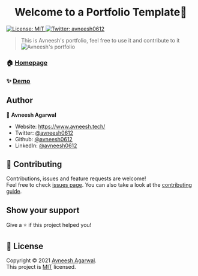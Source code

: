 <h1 align="center">Welcome to a Portfolio Template👋</h1>
<p>
  <a href="https://github.com/avneesh0612/portfolio/blob/main/LICENSE" target="_blank">
    <img alt="License: MIT" src="https://img.shields.io/badge/License-MIT-yellow.svg" />
  </a>
  <a href="https://twitter.com/avneesh0612" target="_blank">
    <img alt="Twitter: avneesh0612" src="https://img.shields.io/twitter/follow/avneesh0612.svg?style=social" />
  </a>
</p>

> This is Avneesh's portfolio, feel free to use it and contribute to it
> ![Avneesh's portfolio](https://user-images.githubusercontent.com/76690419/208230094-77705d55-5099-4539-8ff9-97b7ae041013.png)

### 🏠 [Homepage](https://www.avneesh.tech/)

### ✨ [Demo](https://www.avneesh.tech/)

## Author

👤 **Avneesh Agarwal**

-   Website: https://www.avneesh.tech/
-   Twitter: [@avneesh0612](https://twitter.com/avneesh0612)
-   Github: [@avneesh0612](https://github.com/avneesh0612)
-   LinkedIn: [@avneesh0612](https://linkedin.com/in/avneesh0612)

## 🤝 Contributing

Contributions, issues and feature requests are welcome!<br />Feel free to check [issues page](https://github.com/avneesh0612/portfolio/issues). You can also take a look at the [contributing guide](https://github.com/avneesh0612/portfolio/blob/main/CONTRIBUTING.md).

## Show your support

Give a ⭐️ if this project helped you!

## 📝 License

Copyright © 2021 [Avneesh Agarwal](https://github.com/avneesh0612).<br />
This project is [MIT](https://github.com/avneesh0612/portfolio/blob/main/LICENSE) licensed.
